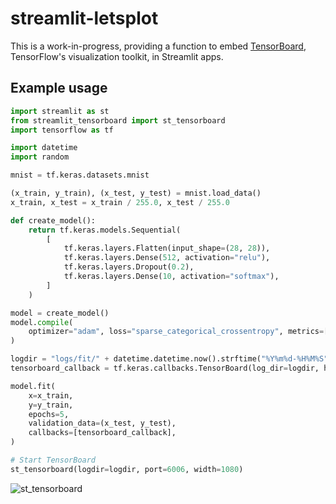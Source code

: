 # streamlit-letsplot

This is a work-in-progress, providing a function to embed [TensorBoard](https://www.tensorflow.org/tensorboard), TensorFlow's visualization toolkit, in Streamlit apps.

## Example usage

```python
import streamlit as st
from streamlit_tensorboard import st_tensorboard
import tensorflow as tf

import datetime
import random

mnist = tf.keras.datasets.mnist

(x_train, y_train), (x_test, y_test) = mnist.load_data()
x_train, x_test = x_train / 255.0, x_test / 255.0

def create_model():
    return tf.keras.models.Sequential(
        [
            tf.keras.layers.Flatten(input_shape=(28, 28)),
            tf.keras.layers.Dense(512, activation="relu"),
            tf.keras.layers.Dropout(0.2),
            tf.keras.layers.Dense(10, activation="softmax"),
        ]
    )

model = create_model()
model.compile(
    optimizer="adam", loss="sparse_categorical_crossentropy", metrics=["accuracy"]
)

logdir = "logs/fit/" + datetime.datetime.now().strftime("%Y%m%d-%H%M%S")
tensorboard_callback = tf.keras.callbacks.TensorBoard(log_dir=logdir, histogram_freq=1)

model.fit(
    x=x_train,
    y=y_train,
    epochs=5,
    validation_data=(x_test, y_test),
    callbacks=[tensorboard_callback],
)

# Start TensorBoard
st_tensorboard(logdir=logdir, port=6006, width=1080)
```

![st_tensorboard](https://github.com/snehankekre/streamlit-tensorboard/blob/master/_static/st-tensorboard-example.png)